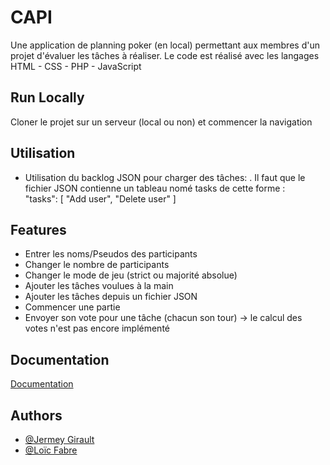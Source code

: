 
# CAPI

Une application de planning poker (en local) permettant aux membres d'un projet d'évaluer les tâches à réaliser.
Le code est réalisé avec les langages HTML - CSS - PHP - JavaScript



## Run Locally

Cloner le projet sur un serveur (local ou non) et commencer la navigation


## Utilisation

- Utilisation du backlog JSON pour charger des tâches:
. Il faut que le fichier JSON contienne un tableau nomé tasks de cette forme :   
"tasks": [
        "Add user",
        "Delete user"
    ]

## Features

- Entrer les noms/Pseudos des participants
- Changer le nombre de participants
- Changer le mode de jeu (strict ou majorité absolue)
- Ajouter les tâches voulues à la main
- Ajouter les tâches depuis un fichier JSON
- Commencer une partie
- Envoyer son vote pour une tâche (chacun son tour) -> le calcul des votes n'est pas encore implémenté

## Documentation

[Documentation](https://linktodocumentation)


## Authors

- [@Jermey Girault](https://www.github.com/franckarcher127)
- [@Loïc Fabre](https://www.github.com/Girafepothame)


